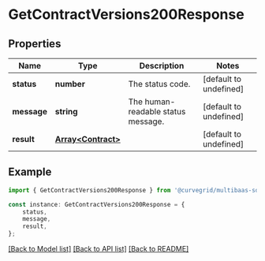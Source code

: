 # GetContractVersions200Response


## Properties

Name | Type | Description | Notes
------------ | ------------- | ------------- | -------------
**status** | **number** | The status code. | [default to undefined]
**message** | **string** | The human-readable status message. | [default to undefined]
**result** | [**Array&lt;Contract&gt;**](Contract.md) |  | [default to undefined]

## Example

```typescript
import { GetContractVersions200Response } from '@curvegrid/multibaas-sdk';

const instance: GetContractVersions200Response = {
    status,
    message,
    result,
};
```

[[Back to Model list]](../README.md#documentation-for-models) [[Back to API list]](../README.md#documentation-for-api-endpoints) [[Back to README]](../README.md)
